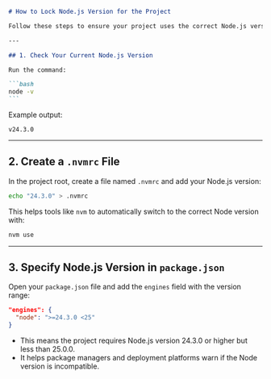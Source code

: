 ````markdown
# How to Lock Node.js Version for the Project

Follow these steps to ensure your project uses the correct Node.js version.

---

## 1. Check Your Current Node.js Version

Run the command:

```bash
node -v
```
````

Example output:

```
v24.3.0
```

---

## 2. Create a `.nvmrc` File

In the project root, create a file named `.nvmrc` and add your Node.js version:

```bash
echo "24.3.0" > .nvmrc
```

This helps tools like `nvm` to automatically switch to the correct Node version with:

```bash
nvm use
```

---

## 3. Specify Node.js Version in `package.json`

Open your `package.json` file and add the `engines` field with the version range:

```json
"engines": {
  "node": ">=24.3.0 <25"
}
```

- This means the project requires Node.js version 24.3.0 or higher but less than 25.0.0.
- It helps package managers and deployment platforms warn if the Node version is incompatible.
